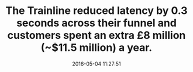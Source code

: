 ---
layout: post
title:  "The Trainline reduced latency by 0.3 seconds across their funnel and customers spent an extra £8 million (~$11.5 million) a year."
storySource: "https://youtu.be/ai-6qwT6ES8?t=462"
date:   2016-05-04 11:27:51
tags:
 - revenue
 - "2016"
permalink: "/{{ page.date | date: '%Y/%m/%d' }}/{{ page.fileSlug }}/"
---